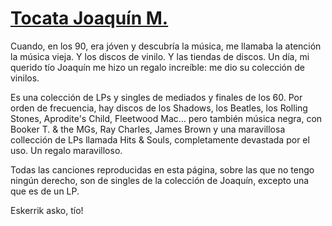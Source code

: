 # [Tocata Joaquín M.](https://edpanfleto.com/kdgdkd/tokata/jm/)

Cuando, en los 90, era jóven y descubría la música, me llamaba la atención la música vieja. Y los discos de vinilo. Y las tiendas de discos. Un día, mi querido tío Joaquín me hizo un regalo increíble: me dio su colección de vinilos.

Es una colección de LPs y singles de mediados y finales de los 60. Por orden de frecuencia, hay discos de los Shadows, los Beatles, los Rolling Stones, Aprodite's Child, Fleetwood Mac... pero también música negra, con Booker T. & the MGs, Ray Charles, James Brown y una maravillosa collección de LPs llamada Hits & Souls, completamente devastada por el uso. Un regalo maravilloso.

Todas las canciones reproducidas en esta página, sobre las que no tengo ningún derecho, son de singles de la colección de Joaquín, excepto una que es de un LP. 

Eskerrik asko, tío!


